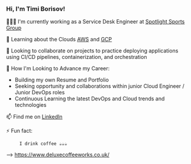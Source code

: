 ### Hi, I'm Timi Borisov! 


👨🏻‍💻 I'm currently working as a Service Desk Engineer at [Spotlight Sports Group](https://www.spotlightsportsgroup.com/)
 
 💭  Learning about the Clouds [AWS](https://aws.amazon.com/) and [GCP](https://cloud.google.com/)
 
 👀  Looking to collaborate on projects to practice deploying applications using CI/CD pipelines, containerization, and orchestration

💬 How I'm Looking to Advance my Career:

- Building my own Resume and Portfolio
- Seeking opportunity and collaborations within junior Cloud Engineer / Junior DevOps roles
- Continuous Learning the latest DevOps and Cloud trends and technologies
  
📫 Find me on [LinkedIn](https://www.linkedin.com/in/tihomir-borisov-310467132/)

 ⚡ Fun fact: 
 
         I drink coffee ☕️☕️☕️
--> https://www.deluxecoffeeworks.co.uk/
